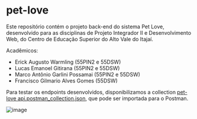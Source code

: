 # pet-love

Este repositório contém o projeto back-end do sistema Pet Love, desenvolvido para as disciplinas de Projeto Integrador II e Desenvolvimento Web, do Centro de Educação Superior do Alto Vale do Itajaí.

Acadêmicos: 
- Erick Augusto Warmling (55PIN2 e 55DSW)
- Lucas Emanoel Gitirana (55PIN2 e 55DSW)
- Marco Antônio Garlini Possamai (55PIN2 e 55DSW)
- Francisco Gilmario Alves Gomes (55DSW)

Para testar os endpoints desenvolvidos, disponibilizamos a collection [pet-love api.postman_collection.json](https://github.com/user-attachments/files/20276015/pet-love.api.postman_collection.json), que pode ser importada para o Postman. 

![image](https://github.com/user-attachments/assets/3fd4f4c4-7af9-408c-ad95-258a20fdf36d)

